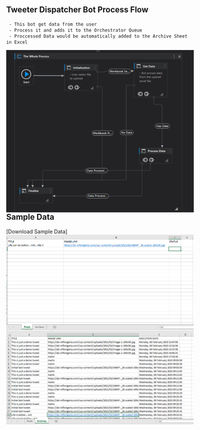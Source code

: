 ## Tweeter Dispatcher Bot Process Flow
``````
 - This bot get data from the user
 - Process it and adds it to the Orchestrator Queue
 - Proccessed Data would be automatically added to the Archive Sheet in Excel

``````
<img style="float: right;" src="Assets/dispatcher_main.PNG" alt="process flow" />

## Sample Data
[Download Sample Data] <a href="https://github.com/geomartins/TweeterDispatcherBot/blob/main/Assets/tweeter_data.xlsx" />
<img style="float: right;" src="Assets/SampleData.PNG" alt="sample data" />
<img style="float: right;" src="Assets/SampleData2.PNG" alt="sample data" />


